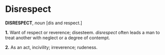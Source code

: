 # Disrespect

**DISRESPECT**, _noun_ \[dis and respect.\]

**1.** Want of respect or reverence; disesteem. _disrespect_ often leads a man to treat another with neglect or a degree of contempt.

**2.** As an act, incivility; irreverence; rudeness.